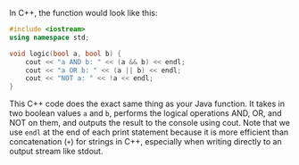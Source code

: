 In C++, the function would look like this:

```C++
#include <iostream>
using namespace std;

void logic(bool a, bool b) {
    cout << "a AND b: " << (a && b) << endl;
    cout << "a OR b: " << (a || b) << endl;
    cout << "NOT a: " << !a << endl;
}
```
This C++ code does the exact same thing as your Java function. It takes in two boolean values `a` and `b`, performs the logical operations AND, OR, and NOT on them, and outputs the result to the console using cout. Note that we use `endl` at the end of each print statement because it is more efficient than concatenation (`+`) for strings in C++, especially when writing directly to an output stream like stdout.


